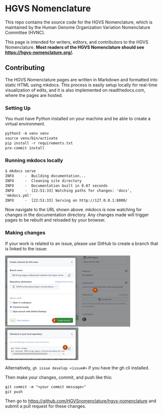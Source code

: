 # HGVS Nomenclature

This repo contains the source code for the HGVS Nomenclature, which is maintained by the Human Genome Organization Variation Nomenclature Committee (HVNC).

This page is intended for writers, editors, and contributors to the HGVS Nomenclature. **Most readers of the HGVS Nomenclature should see https://hgvs-nomenclature.org/.**

## Contributing

The HGVS Nomenclature pages are written in Markdown and formatted into static HTML using mkdocs. This process is easily setup locally for real-time visualization of edits, and it is also implemented on readthedocs.com, where the pages are hosted.

### Setting Up

You must have Python installed on your machine and be able to create a virtual environment.

    python3 -m venv venv
    source venv/bin/activate
    pip install -r requirements.txt
    pre-commit install

### Running mkdocs locally

    $ mkdocs serve
    INFO     -  Building documentation...
    INFO     -  Cleaning site directory
    INFO     -  Documentation built in 0.67 seconds
    INFO     -  [22:51:33] Watching paths for changes: 'docs', 'mkdocs.yml'
    INFO     -  [22:51:33] Serving on http://127.0.0.1:8000/

Now navigate to the URL shown above. mkdocs is now watching for changes in the documentation directory. Any changes made will trigger pages to be rebuilt and reloaded by your browser.

### Making changes

If your work is related to an issue, please use GitHub to create a branch that is linked to the issue:

![Alt text](.images/linked-branch-1.png)
![Alt text](.images/linked-branch-2.png)

Alternatively, `gh issue develop <issue#>` if you have the gh cli installed.

Then make your changes, commit, and push like this:

    git commit -m "<your commit message>"
    git push

Then go to https://github.com/HGVSnomenclature/hgvs-nomenclature and submit a pull request for these changes.
